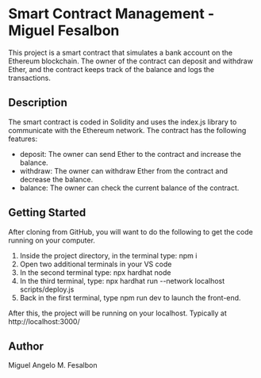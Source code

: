 # Smart Contract Management - Miguel Fesalbon
This project is a smart contract that simulates a bank account on the Ethereum blockchain. The owner of the contract can deposit and withdraw Ether, and the contract keeps track of the balance and logs the transactions.

## Description
The smart contract is coded in Solidity and uses the index.js library to communicate with the Ethereum network. The contract has the following features:
* deposit: The owner can send Ether to the contract and increase the balance.
* withdraw: The owner can withdraw Ether from the contract and decrease the balance.
* balance: The owner can check the current balance of the contract.


## Getting Started
After cloning from GitHub, you will want to do the following to get the code running on your computer.

1. Inside the project directory, in the terminal type: npm i
2. Open two additional terminals in your VS code
3. In the second terminal type: npx hardhat node
4. In the third terminal, type: npx hardhat run --network localhost scripts/deploy.js
5. Back in the first terminal, type npm run dev to launch the front-end.

After this, the project will be running on your localhost. 
Typically at http://localhost:3000/

## Author
Miguel Angelo M. Fesalbon

